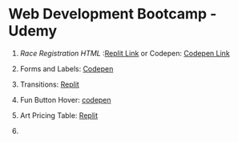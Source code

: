 # Web Development Bootcamp - Udemy

1. *Race Registration HTML* :[Replit Link](https://webbootcamp1.artisticjerry.repl.co) or Codepen: [Codepen Link](https://codepen.io/artisticjerry/pen/popBBzG)

2. Forms and Labels: [Codepen](https://codepen.io/barbozajerry/pen/XWVBeXd)

3. Transitions: [Replit](https://Transitions.jerrybarboza.repl.co)

4. Fun Button Hover: [codepen](https://codepen.io/barbozajerry/pen/QWrxaGo)

5. Art Pricing Table: [Replit](https://Pricing-Panel.jerrybarboza.repl.co)

6. 
